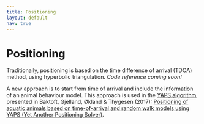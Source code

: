 ```yaml
---
title: Positioning
layout: default
nav: true
---
```


# Positioning

Traditionally, positioning is based on the time difference of arrival (TDOA) method, using hyperbolic triangulation. *Code reference coming soon!*

A new approach is to start from time of arrival and include the information of an animal behaviour model. This approach is used in the [YAPS algorithm](https://github.com/baktoft/yaps), presented in Baktoft, Gjelland, Økland & Thygesen (2017): [Positioning of aquatic animals based on time-of-arrival and random walk models using YAPS (Yet Another Positioning Solver)](https://www.nature.com/articles/s41598-017-14278-z.pdf).


<!---
Link to all kinds of adapted YAPS versions for different systems (e.g. James’ code for HTI system)
Link to TDOA algorithm code
-->

